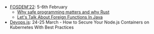 - [FOSDEM'22](https://fosdem.org/2022/): 5-6th February
  - [Why safe programming matters and why Rust](https://fosdem.org/2022/schedule/event/security_rust)
  - [Let's Talk About Foreign Functions In Java](https://fosdem.org/2022/schedule/event/foreignfunctions/)
- [Devops.js](https://devopsjsconf.com/): 24-25 March - How to Secure Your Node.js Containers on Kubernetes With Best Practices
